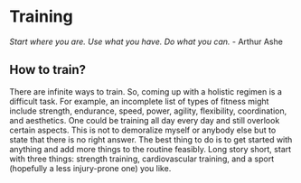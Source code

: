 # Training
*Start where you are. Use what you have. Do what you can.* - Arthur Ashe

## How to train?
There are infinite ways to train. So, coming up with a holistic regimen is a
difficult task. For example, an incomplete list of types of fitness might
include strength, endurance, speed, power, agility, flexibility, coordination,
and aesthetics. One could be training all day every day and still overlook
certain aspects. This is not to demoralize myself or anybody else but to state
that there is no right answer. The best thing to do is to get started with
anything and add more things to the routine feasibly. Long story short, start
with three things: strength training, cardiovascular training, and a sport
(hopefully a less injury-prone one) you like.
